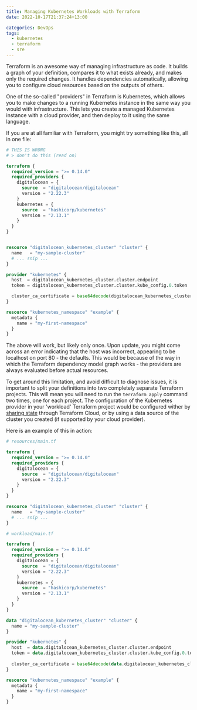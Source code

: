 ```yaml
---
title: Managing Kubernetes Workloads with Terraform
date: 2022-10-17T21:37:24+13:00

categories: DevOps
tags:
  - kubernetes
  - terraform
  - sre
---
```


Terraform is an awesome way of managing infrastructure as code. It builds a graph of your definition, compares it to what exists already, and makes only the required changes. It handles dependencies automatically, allowing you to configure cloud resources based on the outputs of others.

One of the so-called "providers" in Terraform is Kubernetes, which allows you to make changes to a running Kubernetes instance in the same way you would with infrastructure. This lets you create a managed Kubernetes instance with a cloud provider, and then deploy to it using the same language.

If you are at all familiar with Terraform, you might try something like this, all in one file:

```tf
# THIS IS WRONG
# > don't do this (read on)

terraform {
  required_version = ">= 0.14.0"
  required_providers {
    digitalocean = {
      source  = "digitalocean/digitalocean"
      version = "2.22.3"
    }
    kubernetes = {
      source  = "hashicorp/kubernetes"
      version = "2.13.1"
    }
  }
}


resource "digitalocean_kubernetes_cluster" "cluster" {
  name   = "my-sample-cluster"
  # ... snip ...
}

provider "kubernetes" {
  host  = digitalocean_kubernetes_cluster.cluster.endpoint
  token = digitalocean_kubernetes_cluster.cluster.kube_config.0.token

  cluster_ca_certificate = base64decode(digitalocean_kubernetes_cluster.cluster.kube_config.0.cluster_ca_certificate)
}

resource "kubernetes_namespace" "example" {
  metadata {
    name = "my-first-namespace"
  }
}
```

The above will work, but likely only once. Upon update, you might come across an error indicating that the host was incorrect, appearing to be localhost on port 80 - the defaults. This would be because of the way in which the Terraform dependency model graph works - the providers are always evaluated before actual resources.

To get around this limitation, and avoid difficult to diagnose issues, it is important to split your definitions into two completely separate Terraform projects. This will mean you will need to run the `terraform apply` command two times, one for each project. The configuration of the Kubernetes provider in your 'workload' Terraform project would be configured wither by [sharing state](https://www.terraform.io/language/state/remote-state-data) through Terraform Cloud, or by using a data source of the cluster you created (if supported by your cloud provider).

Here is an example of this in action:

```tf
# resources/main.tf

terraform {
  required_version = ">= 0.14.0"
  required_providers {
    digitalocean = {
      source  = "digitalocean/digitalocean"
      version = "2.22.3"
    }
  }
}

resource "digitalocean_kubernetes_cluster" "cluster" {
  name   = "my-sample-cluster"
  # ... snip ...
}
```

```tf
# workload/main.tf

terraform {
  required_version = ">= 0.14.0"
  required_providers {
    digitalocean = {
      source  = "digitalocean/digitalocean"
      version = "2.22.3"
    }
    kubernetes = {
      source  = "hashicorp/kubernetes"
      version = "2.13.1"
    }
  }
}

data "digitalocean_kubernetes_cluster" "cluster" {
  name = "my-sample-cluster"
}

provider "kubernetes" {
  host  = data.digitalocean_kubernetes_cluster.cluster.endpoint
  token = data.digitalocean_kubernetes_cluster.cluster.kube_config.0.token
  
  cluster_ca_certificate = base64decode(data.digitalocean_kubernetes_cluster.cluster.kube_config.0.cluster_ca_certificate)
}

resource "kubernetes_namespace" "example" {
  metadata {
    name = "my-first-namespace"
  }
}
```